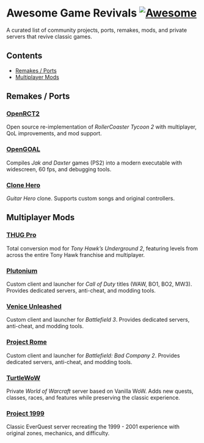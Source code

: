 # Awesome Game Revivals [![Awesome](https://awesome.re/badge.svg)](https://awesome.re)

A curated list of community projects, ports, remakes, mods, and private servers that revive classic games.

## Contents

- [Remakes / Ports](#remakes--ports)
- [Multiplayer Mods](#multiplayer-mods)

## Remakes / Ports

### [OpenRCT2](https://openrct2.io/)
Open source re-implementation of *RollerCoaster Tycoon 2* with multiplayer, QoL improvements, and mod support.

### [OpenGOAL](https://opengoal.dev/)
Compiles *Jak and Daxter* games (PS2) into a modern executable with widescreen, 60 fps, and debugging tools.

### [Clone Hero](https://clonehero.net/)
*Guitar Hero* clone. Supports custom songs and original controllers.

## Multiplayer Mods

### [THUG Pro](https://thugpro.com/)
Total conversion mod for *Tony Hawk’s Underground 2*, featuring levels from across the entire Tony Hawk franchise and multiplayer.

### [Plutonium](https://plutonium.pw/)
Custom client and launcher for *Call of Duty* titles (WAW, BO1, BO2, MW3). Provides dedicated servers, anti-cheat, and modding tools.

### [Venice Unleashed](https://veniceunleashed.net/)
Custom client and launcher for *Battlefield 3*. Provides dedicated servers, anti-cheat, and modding tools.

### [Project Rome](https://veniceunleashed.net/project-rome)
Custom client and launcher for *Battlefield: Bad Company 2*. Provides dedicated servers, anti-cheat, and modding tools.

### [TurtleWoW](https://turtle-wow.org/)
Private *World of Warcraft* server based on Vanilla WoW. Adds new quests, classes, races, and features while preserving the classic experience.

### [Project 1999](https://www.project1999.com/)
Classic EverQuest server recreating the 1999 - 2001 experience with original zones, mechanics, and difficulty.
